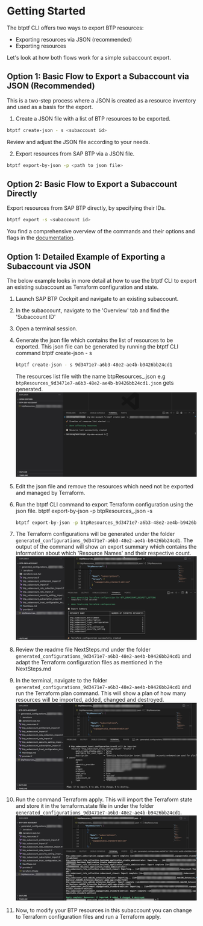 
# Getting Started

The btptf CLI offers two ways to export BTP resources: 

- Exporting resources via JSON (recommended)
- Exporting resources

Let's look at how both flows work for a simple subaccount export.

## Option 1: Basic Flow to Export a Subaccount via JSON (Recommended)
This is a two-step process where a JSON is created as a resource inventory and used as a basis for the export.

1. Create a JSON file with a list of BTP resources to be exported.

```bash
btptf create-json - s <subaccount id>
```
Review and adjust the JSON file according to your needs.

2. Export resources from SAP BTP via a JSON file.

```bash
btptf export-by-json -p <path to json file>
```

## Option 2: Basic Flow to Export a Subaccount Directly

Export resources from SAP BTP directly, by specifying their IDs. 

```bash
btptf export -s <subaccount id>
```
You find a comprehensive overview of the commands and their options and flags in the [documentation](btptf.md).

## Option 1: Detailed Example of Exporting a Subaccount via JSON 
The below example looks in more detail at how to use the btptf CLI to export an existing subaccount as  Terraform configuration and state.

1. Launch SAP BTP Cockpit and navigate to an existing subaccount.

2. In the subaccount, navigate to the 'Overview' tab and find the 'Subaccount ID'

3. Open a terminal session.
4. Generate the json file which contains the list of resources to be exported. This json file can be generated by running the btptf CLI command btptf create-json - s <subaccount id>
   ```bash
   btptf create-json - s 9d3471e7-a6b3-48e2-ae4b-b9426bb24cd1
   ```
   The resources list file with the name btpResources_<subaccount id>.json e.g `btpResources_9d3471e7-a6b3-48e2-ae4b-b9426bb24cd1.json` gets generated.
   ![Console output of create json command of Terraform Exporter for SAP BTP](img/create-json.jpg)

5. Edit the json file and remove the resources which need not be exported and managed by Terraform.

6. Run the btptf CLI command to export Terraform configuration using the json file. btptf export-by-json -p btpResources_<subaccount id>.json -s <subaccount id>
   ```bash
   btptf export-by-json -p btpResources_9d3471e7-a6b3-48e2-ae4b-b9426bb24cd1.json -s 9d3471e7-a6b3-48e2-ae4b-b9426bb24cd1
   ```
7. The Terraform configurations will be generated under the folder `generated_configurations_9d3471e7-a6b3-48e2-ae4b-b9426bb24cd1`. The output of the command will show an export summary which contains the information about which 'Resource Names' and their respective count.
![Display of generated configuration after export](img/generated-config.jpg)

1. Review the readme file NextSteps.md under the folder `generated_configurations_9d3471e7-a6b3-48e2-ae4b-b9426bb24cd1` and adapt the Terraform configuration files as mentioned in the NextSteps.md

2. In the terminal, navigate to the folder `generated_configurations_9d3471e7-a6b3-48e2-ae4b-b9426bb24cd1` and run the Terraform plan command.
This will show a plan of how many resources will be imported, added, changed and destroyed.
![Console output of Terraform plan after import](img/tf-plan.jpg)

1. Run the command Terraform apply. This will import the Terraform state and store it in the terraform.state file in under the folder `generated_configurations_9d3471e7-a6b3-48e2-ae4b-b9426bb24cd1`.
![Console output of Terraform apply after import](img/tf-apply.jpg)

1.  Now, to modify your BTP resources in this subaccount you can change to Terraform configuration files and run a Terraform apply.
